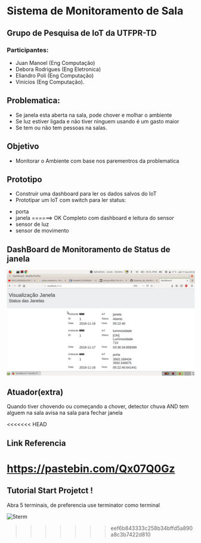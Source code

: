 # Sistema de Monitoramento de Sala
## Grupo de Pesquisa de IoT da UTFPR-TD
### Participantes: 
- Juan Manoel (Eng Computação) 
- Debora Rodrigues (Eng Eletronica) 
- Eliandro Poli (Eng Computação) 
- Vinicios (Eng Computação). 
## Problematica: 
* Se janela esta aberta na sala, pode chover e molhar o ambiente
* Se luz estiver ligada e não tiver ninguem usando é um gasto maior
* Se tem ou não tem pessoas na salas.

## Objetivo
* Monitorar o Ambiente com base nos parementros da problematica

## Prototipo 
* Construir uma dashboard para ler os dados salvos do IoT
* Prototipar um IoT com switch para ler status:
-  porta 
-  janela ======> OK Completo com dashboard e leitura do sensor
- sensor de luz 
- sensor de movimento

## DashBoard de Monitoramento de Status de janela

![Banana](luminosidade.png)


## Atuador(extra)
Quando tiver chovendo ou começando a chover, detector chuva AND tem alguem na sala avisa na sala para fechar janela


<<<<<<< HEAD
## Link Referencia

https://pastebin.com/Qx07Q0Gz
=======
## Tutorial Start Projetct !

Abra 5 terminais, de preferencia use terminator como terminal

![5term](5term.png)
>>>>>>> eef6b843333c258b34bffd5a890a8c3b7422d810

